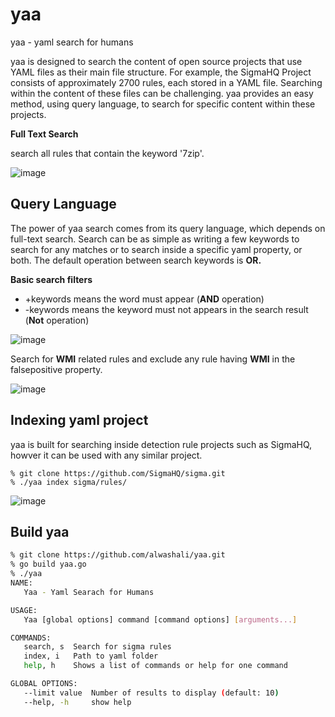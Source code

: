 # yaa
yaa - yaml search for humans 


yaa is designed to search the content of open source projects that use YAML files as their main file structure. For example, the SigmaHQ Project consists of approximately 2700 rules, each stored in a YAML file. Searching within the content of these files can be challenging. yaa provides an easy method, using query language, to search for specific content within these projects.

**Full Text Search**

search all rules that contain the keyword '7zip'. 

![image](https://github.com/alwashali/yaa/assets/22593441/85a9905c-6bb2-44e3-9e33-9b05f107322d)


## Query Language 
The power of yaa search comes from its query language, which depends on full-text search. Search can be as simple as writing a few keywords to search for any matches or to search inside a specific yaml property, or both. The default operation between search keywords is **OR.** 

 

**Basic search filters**

- +keywords means the word must appear (**AND** operation)
- -keywords means the keyword must not appears in the search result (**Not** operation)


![image](https://github.com/alwashali/yaa/assets/22593441/cb1ba680-b539-459d-92f7-b0f5e4317824)


Search for **WMI** related rules and exclude any rule having **WMI** in the falsepositive property. 

![image](https://github.com/alwashali/yaa/assets/22593441/8007a61b-7b91-483f-b330-b5ea45c336a8)



## Indexing yaml project 

yaa is built for searching inside detection rule projects such as SigmaHQ, howver it can be used with any similar project. 


```
% git clone https://github.com/SigmaHQ/sigma.git
% ./yaa index sigma/rules/
```

![image](https://github.com/alwashali/yaa/assets/22593441/886d03f6-2120-4d22-a5e2-4530a68bf018)




## Build yaa 

```bash
% git clone https://github.com/alwashali/yaa.git
% go build yaa.go
% ./yaa
NAME:
   Yaa - Yaml Searach for Humans

USAGE:
   Yaa [global options] command [command options] [arguments...]

COMMANDS:
   search, s  Search for sigma rules
   index, i   Path to yaml folder
   help, h    Shows a list of commands or help for one command

GLOBAL OPTIONS:
   --limit value  Number of results to display (default: 10)
   --help, -h     show help
```





